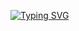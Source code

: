 [![Typing SVG](https://readme-typing-svg.herokuapp.com?duration=1500&pause=500&color=FBE8D7&lines=%E4%B9%A6%E7%97%B4%E8%80%85%E6%96%87%E5%BF%85%E5%B7%A5;%E8%89%BA%E7%97%B4%E8%80%85%E6%8A%80%E5%BF%85%E8%89%AF)](https://git.io/typing-svg)



